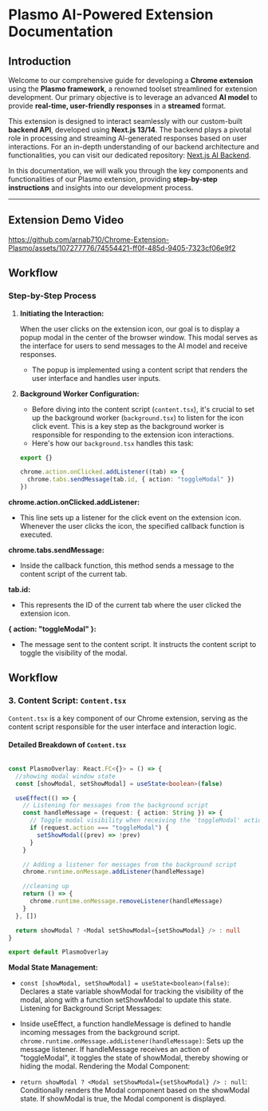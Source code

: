 # Plasmo AI-Powered Extension Documentation

## Introduction

Welcome to our comprehensive guide for developing a **Chrome extension** using the **Plasmo framework**, a renowned toolset streamlined for extension development. Our primary objective is to leverage an advanced **AI model** to provide **real-time, user-friendly responses** in a **streamed** format.

This extension is designed to interact seamlessly with our custom-built **backend API**, developed using **Next.js 13/14**. The backend plays a pivotal role in processing and streaming AI-generated responses based on user interactions. For an in-depth understanding of our backend architecture and functionalities, you can visit our dedicated repository: [Next.js AI Backend](https://github.com/arnab710/Next.js-AI-Backend).

In this documentation, we will walk you through the key components and functionalities of our Plasmo extension, providing **step-by-step instructions** and insights into our development process.

---

## Extension Demo Video

https://github.com/arnab710/Chrome-Extension-Plasmo/assets/107277776/74554421-ff0f-485d-9405-7323cf06e9f2

## Workflow

### Step-by-Step Process

1. **Initiating the Interaction:**

   When the user clicks on the extension icon, our goal is to display a popup modal in the center of the browser window. This modal serves as the interface for users to send messages to the AI model and receive responses.

   - The popup is implemented using a content script that renders the user interface and handles user inputs.

2. **Background Worker Configuration:**

   - Before diving into the content script (`content.tsx`), it's crucial to set up the background worker (`background.tsx`) to listen for the icon click event. This is a key step as the background worker is responsible for responding to the extension icon interactions.
   - Here's how our `background.tsx` handles this task:

   ```typescript
   export {}

   chrome.action.onClicked.addListener((tab) => {
     chrome.tabs.sendMessage(tab.id, { action: "toggleModal" })
   })
   ```

**chrome.action.onClicked.addListener:**

- This line sets up a listener for the click event on the extension icon. Whenever the user clicks the icon, the specified callback function is executed.

**chrome.tabs.sendMessage:**

- Inside the callback function, this method sends a message to the content script of the current tab.

**tab.id:**

- This represents the ID of the current tab where the user clicked the extension icon.

**{ action: "toggleModal" }:**

- The message sent to the content script. It instructs the content script to toggle the visibility of the modal.

## Workflow

### 3. Content Script: `Content.tsx`

`Content.tsx` is a key component of our Chrome extension, serving as the content script responsible for the user interface and interaction logic.

#### Detailed Breakdown of `Content.tsx`

```typescript

const PlasmoOverlay: React.FC<{}> = () => {
  //showing modal window state
  const [showModal, setShowModal] = useState<boolean>(false)

  useEffect(() => {
    // Listening for messages from the background script
    const handleMessage = (request: { action: String }) => {
      // Toggle modal visibility when receiving the 'toggleModal' action
      if (request.action === "toggleModal") {
        setShowModal((prev) => !prev)
      }
    }

    // Adding a listener for messages from the background script
    chrome.runtime.onMessage.addListener(handleMessage)

    //cleaning up
    return () => {
      chrome.runtime.onMessage.removeListener(handleMessage)
    }
  }, [])

  return showModal ? <Modal setShowModal={setShowModal} /> : null
}

export default PlasmoOverlay

```

**Modal State Management:**

- `const [showModal, setShowModal] = useState<boolean>(false)`: Declares a state variable showModal for tracking the visibility of the modal, along with a function setShowModal to update this state.
  Listening for Background Script Messages:

- Inside useEffect, a function handleMessage is defined to handle incoming messages from the background script.
  `chrome.runtime.onMessage.addListener(handleMessage)`: Sets up the message listener.
  If handleMessage receives an action of "toggleModal", it toggles the state of showModal, thereby showing or hiding the modal.
  Rendering the Modal Component:

- `return showModal ? <Modal setShowModal={setShowModal} /> : null`: Conditionally renders the Modal component based on the showModal state. If showModal is true, the Modal component is displayed.
